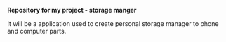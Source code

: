 **Repository for my project - storage manger**

It will be a application used to create personal storage manager to phone and computer parts.